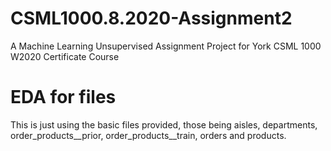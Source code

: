 # CSML1000.8.2020-Assignment2
A Machine Learning Unsupervised Assignment Project for York CSML 1000 W2020 Certificate Course

# EDA for files
This is just using the basic files provided, those being aisles, departments, order_products__prior, order_products__train, orders and products. 

